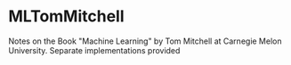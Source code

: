 # MLTomMitchell
Notes on the Book "Machine Learning" by Tom Mitchell at Carnegie Melon University. Separate implementations provided

